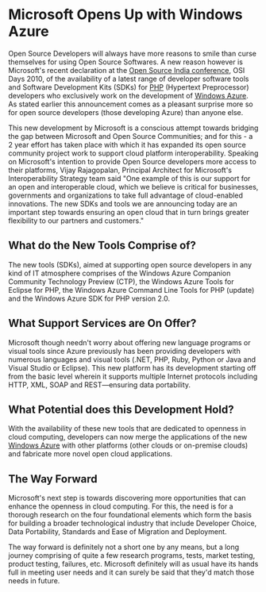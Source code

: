 # Microsoft Opens Up with Windows Azure

Open Source Developers will always have more reasons to smile than curse themselves for using Open Source Softwares. A new reason however is Microsoft's recent declaration at the <a href="http://osidays.com/">Open Source India conference</a>, OSI Days 2010, of the availability of a latest range of developer software tools and Software Development Kits (SDKs) for <a href="http://en.wikipedia.org/wiki/PHP">PHP</a> (Hypertext Preprocessor) developers who exclusively work on the development of <a href="http://www.microsoft.com/windowsazure/windowsazure/">Windows Azure</a>. As stated earlier this announcement comes as a pleasant surprise more so for open source developers (those developing Azure) than anyone else.

This new development by Microsoft is a conscious attempt towards bridging the gap between Microsoft and Open Source Communities; and for this - a 2 year effort has taken place with which it has expanded its open source community project work to support cloud platform interoperability. Speaking on Microsoft's intention to provide Open Source developers more access to their platforms, Vijay Rajagopalan, Principal Architect for Microsoft's Interoperability Strategy team said "One example of this is our support for an open and interoperable cloud, which we believe is critical for businesses, governments and organizations to take full advantage of cloud-enabled innovations. The new SDKs and tools we are announcing today are an important step towards ensuring an open cloud that in turn brings greater flexibility to our partners and customers."

## What do the New Tools Comprise of?

The new tools (SDKs), aimed at supporting open source developers in any kind of IT atmosphere comprises of the Windows Azure Companion Community Technology Preview (CTP), the Windows Azure Tools for Eclipse for PHP, the Windows Azure Command Line Tools for PHP (update) and the Windows Azure SDK for PHP version 2.0. 

## What Support Services are On Offer?

Microsoft though needn't worry about offering new language programs or visual tools since Azure previously has been providing developers with numerous languages and visual tools (.NET, PHP, Ruby, Python or Java and Visual Studio or Eclipse). This new platform has its development starting off from the basic level wherein it supports multiple Internet protocols including HTTP, XML, SOAP and REST&mdash;ensuring data portability.

## What Potential does this Development Hold?

With the availability of these new tools that are dedicated to openness in cloud computing, developers can now merge the applications of the new <a href="http://www.microsoft.com/windowsazure/">Windows Azure</a> with other platforms (other clouds or on-premise clouds) and fabricate more novel open cloud applications. 

## The Way Forward

Microsoft's next step is towards discovering more opportunities that can enhance the openness in cloud computing. For this, the need is for a thorough research on the four foundational elements which form the basis for building a broader technological industry that include Developer Choice, Data Portability, Standards and Ease of Migration and Deployment. 

The way forward is definitely not a short one by any means, but a long journey comprising of quite a few research programs, tests, market testing, product testing, failures, etc. Microsoft definitely will as usual have its hands full in meeting user needs and it can surely be said that they'd match those needs in future.
